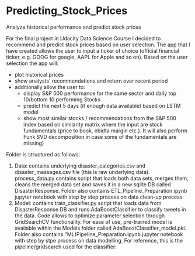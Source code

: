 # Predicting_Stock_Prices
Analyze historical performance and predict stock prices

For the final project in Udacity Data Science Course I decided to recommend and predict stock prices based on user selection. The app that I have created allows the user to input a ticker of choice (official financial ticker, e.g. GOOG for google, AAPL for Apple and so on). Based on the user selection the app will:
* plot historical prices
* show analysts' recommendations and return over recent period
* additionally allow the user to:
  * display S&P 500 performance for the same sector and daily top 10/bottom 10 performing Stocks
  * predict the next 5 days (if enough data available) based on LSTM model
  * show most similar stocks / recommendations from the S&P 500 index based on similarity matrix where the input are stock fundamentals (price to book, ebidta margin etc.). It will also perform Funk SVD decomposition in case some of the fundamentals are missing)

Folder is structured as follows:
1) Data: contains underlying disaster_categories.csv and disaster_messages.csv file (this is raw underlying data). process_data.py contains script that loads both data sets, merges them, cleans the merged data set and saves it in a new sqlite DB called DisasterResponse. Folder also contains ETL_Pipeline_Preparation.ipynb jupyter notebook with step by step process on data clean-up process
2) Model: contains train_classifier.py script that loads data from DisasterResponse DB and runs AdaBoostClassifier to classify tweets in the data. Code allows to optimize parameter selection through GridSearchCV functionality. For ease of use, pre-trained model is available within the Models folder called AdaBoostClassifier_model.pkl. Folder also contains "ML)Pipeline_Preparation.ipynb jupyter notebook with step by stpe process on data modelling. For reference, this is the pipeline/gridsearch used for the classifier:
